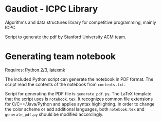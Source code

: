 Gaudiot - ICPC Library
=================

Algorithms and data structures library for competitive programming, mainly ICPC.

Script to generate the pdf by Stanford University ACM team.

Generating team notebook
========================
Requires: [Python 2/3](https://www.python.org/), [latexmk](https://www.ctan.org/pkg/latexmk/)

The included Python script can generate the notebook in PDF format. The script read the contents of the notebook from `contents.txt`.

Script for generating the PDF file is `generate_pdf.py`.
The LaTeX template that the script uses is `notebook.tex`. It recognizes common file extensions for C/C++/Java/Python and applies syntax highlighting. In order to change the color scheme or add additional languages, both `notebook.tex` and `generate_pdf.py` should be modified accordingly.